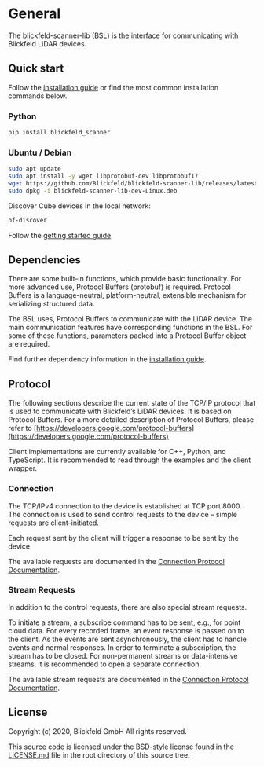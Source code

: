 # General

The blickfeld-scanner-lib (BSL) is the interface for communicating with Blickfeld LiDAR devices.

## Quick start

Follow the [installation guide](install.rst) or find the most common installation commands below.

### Python

```bash
pip install blickfeld_scanner
```

### Ubuntu / Debian

```bash
sudo apt update
sudo apt install -y wget libprotobuf-dev libprotobuf17
wget https://github.com/Blickfeld/blickfeld-scanner-lib/releases/latest/download/blickfeld-scanner-lib-dev-Linux.deb
sudo dpkg -i blickfeld-scanner-lib-dev-Linux.deb
```

Discover Cube devices in the local network:

```bash
bf-discover
```

Follow the [getting started guide](getting_started.rst).

## Dependencies

There are some built-in functions, which provide basic functionality. For more advanced use, Protocol Buffers (protobuf) is required.
Protocol Buffers is a language-neutral, platform-neutral, extensible mechanism for serializing structured data.

The BSL uses, Protocol Buffers to communicate  with the LiDAR device. The main communication features have corresponding functions in the BSL.
For some of these functions, parameters packed into a Protocol Buffer object are required.

Find further dependency information in the [installation guide](install.rst).

## Protocol

The following sections describe the current state of the TCP/IP protocol that is used to communicate with Blickfeld’s LiDAR devices.
It is based on Protocol Buffers. For a more detailed description of Protocol Buffers,
please refer to [https://developers.google.com/protocol-buffers](https://developers.google.com/protocol-buffers)

Client implementations are currently available for C++, Python, and TypeScript.
It is recommended to read through the examples and the client wrapper.

### Connection

The TCP/IPv4 connection to the device is established at TCP port 8000.
The connection is used to send control requests to the device – simple requests are client-initiated.

Each request sent by the client will trigger a response to be sent by the device.

The available requests are documented in the [Connection Protocol Documentation](protobuf_protocol.html#blickfeld/connection.proto).

### Stream Requests

In addition to the control requests, there are also special stream requests.

To initiate a stream, a subscribe command has to be sent, e.g., for point cloud data. For every recorded frame, an event response is passed on to the client.
As the events are sent asynchronously, the client has to handle events and normal responses. In order to terminate a subscription, the stream has to be closed.
For non-permanent streams or data-intensive streams, it is recommended to open a separate connection.

The available stream requests are documented in the [Connection Protocol Documentation](protobuf_protocol.html#blickfeld/stream/connection.proto).

## License

Copyright (c) 2020, Blickfeld GmbH
All rights reserved.

This source code is licensed under the BSD-style license found in the
[LICENSE.md](LICENSE.md) file in the root directory of this source tree.